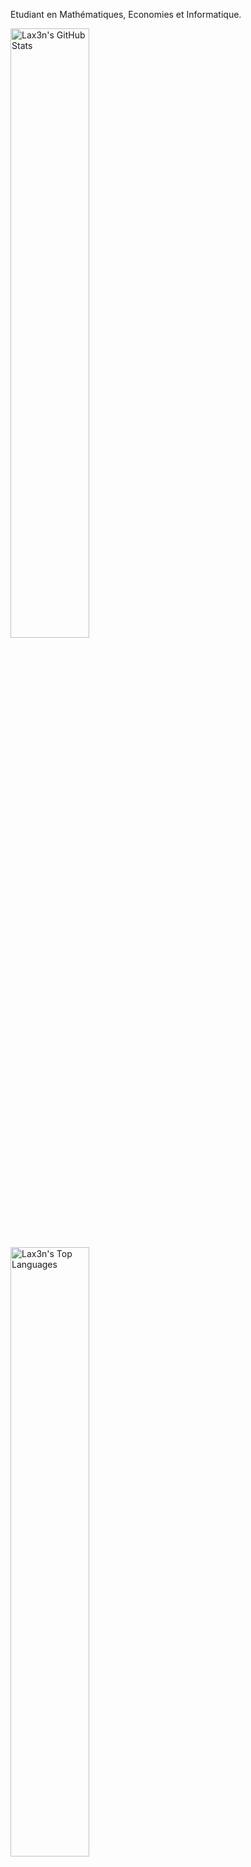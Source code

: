 Etudiant en Mathématiques, Economies et Informatique.

<p>
  <img src="https://github-readme-stats-murex-phi-69.vercel.app/api?username=Lax3n&theme=github_dark&show_icons=true&count_private=true" width="50%" alt="Lax3n's GitHub Stats">
  <img src="https://github-readme-stats-murex-phi-69.vercel.app/api/top-langs/?username=Lax3n&layout=compact&theme=github_dark&count_private=true" width="50%" alt="Lax3n's Top Languages">
</p>
